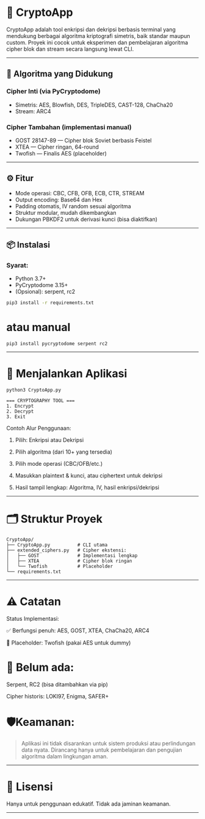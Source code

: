 # 🔐 CryptoApp

CryptoApp adalah tool enkripsi dan dekripsi berbasis terminal yang mendukung berbagai algoritma kriptografi simetris, baik standar maupun custom. Proyek ini cocok untuk eksperimen dan pembelajaran algoritma cipher blok dan stream secara langsung lewat CLI.

---

## 🔧 Algoritma yang Didukung

### Cipher Inti (via PyCryptodome)
- Simetris: AES, Blowfish, DES, TripleDES, CAST-128, ChaCha20
- Stream: ARC4

### Cipher Tambahan (implementasi manual)
- GOST 28147-89 — Cipher blok Soviet berbasis Feistel
- XTEA — Cipher ringan, 64-round
- Twofish — Finalis AES (placeholder)

---

## ⚙️ Fitur

- Mode operasi: CBC, CFB, OFB, ECB, CTR, STREAM
- Output encoding: Base64 dan Hex
- Padding otomatis, IV random sesuai algoritma
- Struktur modular, mudah dikembangkan
- Dukungan PBKDF2 untuk derivasi kunci (bisa diaktifkan)

---

## 📦 Instalasi

### Syarat:
- Python 3.7+
- PyCryptodome 3.15+
- (Opsional): serpent, rc2

```bash
pip3 install -r requirements.txt
```
# atau manual
```
pip3 install pycryptodome serpent rc2

```
---

# 🚀 Menjalankan Aplikasi
```
python3 CryptoApp.py

=== CRYPTOGRAPHY TOOL ===
1. Encrypt
2. Decrypt
3. Exit
```
Contoh Alur Penggunaan:

1. Pilih: Enkripsi atau Dekripsi


2. Pilih algoritma (dari 10+ yang tersedia)


3. Pilih mode operasi (CBC/OFB/etc.)


4. Masukkan plaintext & kunci, atau ciphertext untuk dekripsi


5. Hasil tampil lengkap: Algoritma, IV, hasil enkripsi/dekripsi




---

# 🗂️ Struktur Proyek
```
CryptoApp/
├── CryptoApp.py          # CLI utama
├── extended_ciphers.py   # Cipher ekstensi:
│   ├── GOST              # Implementasi lengkap
│   ├── XTEA              # Cipher blok ringan
│   └── Twofish           # Placeholder
└── requirements.txt

```
---

# ⚠️ Catatan

Status Implementasi:

✅ Berfungsi penuh: AES, GOST, XTEA, ChaCha20, ARC4

🧪 Placeholder: Twofish (pakai AES untuk dummy)

# 🚧 Belum ada:

Serpent, RC2 (bisa ditambahkan via pip)

Cipher historis: LOKI97, Enigma, SAFER+



# 🛡️Keamanan:

> Aplikasi ini tidak disarankan untuk sistem produksi atau perlindungan data nyata.
Dirancang hanya untuk pembelajaran dan pengujian algoritma dalam lingkungan aman.




---

# 📄 Lisensi

Hanya untuk penggunaan edukatif. Tidak ada jaminan keamanan.

---
